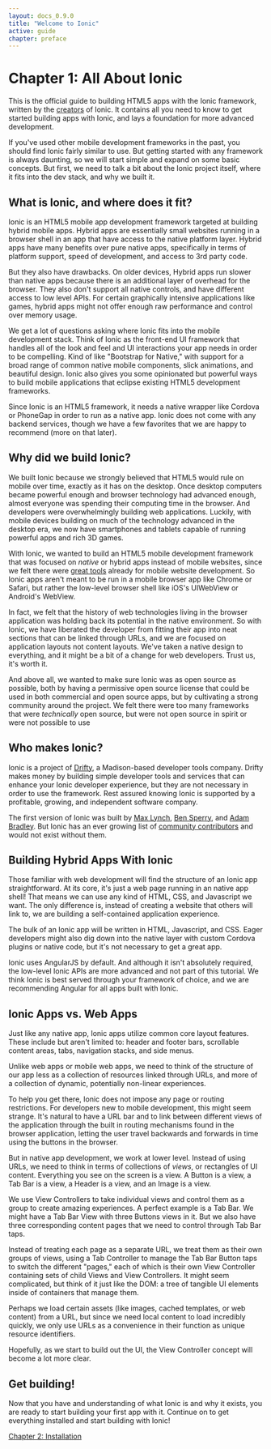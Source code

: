 ```yaml
---
layout: docs_0.9.0
title: "Welcome to Ionic"
active: guide
chapter: preface
---
```


# Chapter 1: All About Ionic

This is the official guide to building HTML5 apps with the Ionic framework, written by the [creators](http://drifty.com/) of Ionic. It contains all you need to know to get started building apps with Ionic, and lays a foundation for more advanced development.

If you've used other mobile development frameworks in the past, you should find Ionic fairly similar to use. But getting started with any framework is always daunting, so we will start simple and expand on some basic concepts. But first, we need to talk a bit about the Ionic project itself, where it fits into the dev stack, and why we built it.

## What is Ionic, and where does it fit?

Ionic is an HTML5 mobile app development framework targeted at building hybrid mobile apps. Hybrid apps are essentially small websites running in a browser shell in an app that have access to the native platform layer. Hybrid apps have many benefits over pure native apps, specifically in terms of platform support, speed of development, and access to 3rd party code.

But they also have drawbacks. On older devices, Hybrid apps run slower than native apps because there is an additional layer of overhead for the browser. They also don't support all native controls, and have different access to low level APIs. For certain graphically intensive applications like games, hybrid apps might not offer enough raw performance and control over memory usage.

We get a lot of questions asking where Ionic fits into the mobile development stack. Think of Ionic as the front-end UI framework that handles all of the look and feel and UI interactions your app needs in order to be compelling. Kind of like "Bootstrap for Native," with support for a broad range of common native mobile components, slick animations, and beautiful design. Ionic also gives you some opinionated but powerful ways to build mobile applications that eclipse existing HTML5 development frameworks.

Since Ionic is an HTML5 framework, it needs a native wrapper like Cordova or PhoneGap in order to run as a native app. Ionic does not come with any backend services, though we have a few favorites that we are happy to recommend (more on that later). 

## Why did we build Ionic?

We built Ionic because we strongly believed that HTML5 would rule on mobile over time, exactly as it has on the desktop. Once desktop computers became powerful enough and browser technology had advanced enough, almost everyone was spending their computing time in the browser. And developers were overwhelmingly building web applications. Luckily, with mobile devices building on much of the technology advanced in the desktop era, we now have smartphones and tablets capable of running powerful apps and rich 3D games.

With Ionic, we wanted to build an HTML5 mobile development framework that was focused on *native* or hybrid apps instead of mobile websites, since we felt there were [great tools](http://jquerymobile.com/) already for mobile website development. So Ionic apps aren't meant to be run in a mobile browser app like Chrome or Safari, but rather the low-level browser shell like iOS's UIWebView or Android's WebView.

In fact, we felt that the history of web technologies living in the browser application was holding back its potential in the native environment. So with Ionic, we have liberated the developer from fitting their app into neat sections that can be linked through URLs, and we are focused on application layouts not content layouts. We've taken a native design to everything, and it might be a bit of a change for web developers. Trust us, it's worth it.

And above all, we wanted to make sure Ionic was as open source as possible, both by having a permissive open source license that could be used in both commercial and open source apps, but by cultivating a strong community around the project. We felt there were too many frameworks that were *technically* open source, but were not open source in spirit or were not possible to use 

## Who makes Ionic?

Ionic is a project of [Drifty](http://drifty.com/), a Madison-based developer tools company. Drifty makes money by building simple developer tools and services that can enhance your Ionic developer experience, but they are not necessary in order to use the framework. Rest assured knowing Ionic is supported by a profitable, growing, and independent software company.

The first version of Ionic was built by [Max Lynch](http://twitter.com/maxlynch), [Ben Sperry](http://twitter.com/helloimben), and [Adam Bradley](http://twitter.com/adamdbradley). But Ionic has an ever growing list of [community contributors](https://github.com/driftyco/ionic/graphs/contributors) and would not exist without them.

## Building Hybrid Apps With Ionic

Those familiar with web development will find the structure of an Ionic app straightforward. At its core, it's just a web page running in an native app shell! That means we can use any kind of HTML, CSS, and Javascript we want. The only difference is, instead of creating a website that others will link to, we are building a self-contained application experience.

The bulk of an Ionic app will be written in HTML, Javascript, and CSS. Eager developers might also dig down into the native layer with custom Cordova plugins or native code, but it's not necessary to get a great app.

Ionic uses AngularJS by default. And although it isn't absolutely required, the low-level Ionic APIs are more advanced and not part of this tutorial. We think Ionic is best served through your framework of choice, and we are recommending Angular for all apps built with Ionic.

## Ionic Apps vs. Web Apps

Just like any native app, Ionic apps utilize common core layout features. These include but aren't limited to: header and footer bars, scrollable content areas, tabs, navigation stacks, and side menus.

Unlike web apps or mobile web apps, we need to think of the structure of our app less as a collection of resources linked through URLs, and more of a collection of dynamic, potentially non-linear experiences.

To help you get there, Ionic does not impose any page or routing restrictions. For developers new to mobile development, this might seem strange. It's natural to have a URL bar and to link between different views of the application through the built in routing mechanisms found in the browser application, letting the user travel backwards and forwards in time using the buttons in the browser.

But in native app development, we work at lower level. Instead of using URLs, we need to think in terms of collections of *views*, or rectangles of UI content. Everything you see on the screen is a view. A Button is a view, a Tab Bar is a view, a Header is a view, and an Image is a view.

We use View Controllers to take individual views and control them as a group to create amazing experiences. A perfect example is a Tab Bar. We might have a Tab Bar View with three Buttons views in it. But we also have three corresponding content pages that we need to control through Tab Bar taps.

Instead of treating each page as a separate URL, we treat them as their own groups of views, using a Tab Controller to manage the Tab Bar Button taps to switch the different "pages," each of which is their own View Controller containing sets of child Views and View Controllers. It might seem complicated, but think of it just like the DOM: a tree of tangible UI elements inside of containers that manage them.

Perhaps we load certain assets (like images, cached templates, or web content) from a URL, but since we need local content to load incredibly quickly, we only use URLs as a convenience in their function as unique resource identifiers.

Hopefully, as we start to build out the UI, the View Controller concept will become a lot more clear.

## Get building!

Now that you have and understanding of what Ionic is and why it exists, you are ready to start building your first app with it. Continue on to get everything installed and start building with Ionic!

[Chapter 2: Installation](installation.html)
